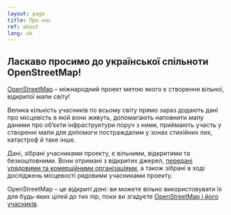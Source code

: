 ```yaml
---
layout: page
title: Про нас
ref: about
lang: uk
---
```


## Ласкаво просимо до української спільноти OpenStreetMap!

[OpenStreetMap](http://openstreetmap.org/) – міжнародний проект метою якого є створення вільної, відкритої мапи світу!

Велика кількість учасників по всьому світу прямо зараз додають дані про місцевість в якій вони живуть, допомагають наповнити мапу даними про об’єкти інфраструктури поруч з ними, приймають участь у створенні мапи для допомоги постраждалим у зонах стихійних лих, катастроф й таке інше.

Дані, зібрані учасниками проекту, є вільними, відкритими та безкоштовними. Вони отримані з відкритих джерел, [передані урядовими та комерційними організаціями](http://www.openstreetmap.org/copyright#contributors), а також зібрані в ході досліджень місцевості рядовими учасниками проекту.

OpenStreetMap – це *відкриті дані*: ви можете вільно використовувати їх для будь-яких цілей до тих пір, поки ви згадуєте [OpenStreetMap і його учасників](http://www.openstreetmap.org/copyright).
